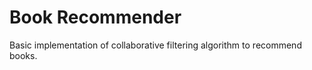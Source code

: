 Book Recommender
================

Basic implementation of collaborative filtering algorithm to recommend books.